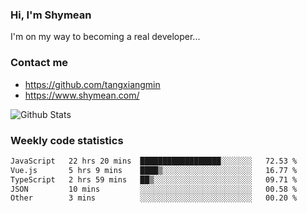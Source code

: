 ### Hi, I'm Shymean

I'm on my way to becoming a real developer...

### Contact me

- <https://github.com/tangxiangmin>
- <https://www.shymean.com/>

![Github Stats](https://github-readme-stats.vercel.app/api?username=tangxiangmin&show_icons=true&theme=dark)


###  Weekly code statistics

<!--START_SECTION:waka-->

```txt
JavaScript   22 hrs 20 mins  ██████████████████░░░░░░░   72.53 %
Vue.js       5 hrs 9 mins    ████▒░░░░░░░░░░░░░░░░░░░░   16.77 %
TypeScript   2 hrs 59 mins   ██▒░░░░░░░░░░░░░░░░░░░░░░   09.71 %
JSON         10 mins         ░░░░░░░░░░░░░░░░░░░░░░░░░   00.58 %
Other        3 mins          ░░░░░░░░░░░░░░░░░░░░░░░░░   00.20 %
```

<!--END_SECTION:waka-->